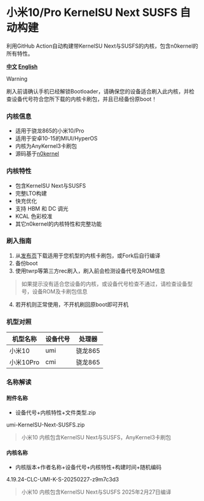 # 小米10/Pro KernelSU Next SUSFS 自动构建
利用GitHub Action自动构建带KernelSU Next与SUSFS的内核，包含n0kernel的所有特性。

**[中文](README.md) [English](README_EN.md)**
> [!WARNING]
>刷入前请确认手机已经解锁Bootloader，请确保您的设备适合刷入此内核，并检查设备代号符合您所下载的内核卡刷包，并且已经备份原boot！

### 内核信息
- 适用于骁龙865的小米10/Pro
- 适用于安卓10-15的MIUI/HyperOS
- 内核为AnyKernel3卡刷包
- 源码基于[n0kernel](https://github.com/jhchong94/kernel_xiaomi_sm8250_n0kernel)

### 内核特性
- 包含KernelSU Next与SUSFS
- 完整LTO构建
- 快充优化
- 支持 HBM 和 DC 调光
- KCAL 色彩校准
- 其它n0kernel的内核特性和完整功能

### 刷入指南
1. 从[发布页](https://github.com/clcwpwqi/xiaomi10-kernelsu-susfs-kernel-build/releases)下载适用于您机型的内核卡刷包，或Fork后自行编译
2. 备份boot
3. 使用twrp等第三方rec刷入，刷入前会检测设备代号及ROM信息
> 如果提示没有适合您设备的内核，或设备代号检查不通过，请检查设备型号，设备ROM及卡刷包信息
4. 若开机则正常使用，不开机刷回原boot即可开机

### 机型对照
| 机型名称  | 设备代号 | 处理器 |
| ------------- | ------------- | ------------- |
| 小米10  | umi  | 骁龙865 |
| 小米10Pro  | cmi  | 骁龙865 |

### 名称解读
#### 附件名称
- 设备代号+内核特性+文件类型.zip

umi-KernelSU-Next-SUSFS.zip
> 小米10 内核包含KernelSU Next与SUSFS，AnyKernel3卡刷包
#### 内核名称
- 内核版本+作者名称+设备代号+内核特性+构建时间+随机编码

4.19.24-CLC-UMI-K-S-20250227-z9m7c3d3
> 小米10 内核包含KernelSU Next与SUSFS 2025年2月27日编译
> 
